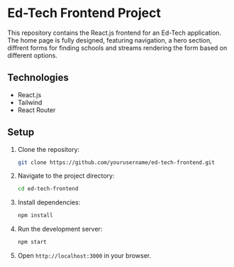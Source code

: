 # Ed-Tech Frontend Project

This repository contains the React.js frontend for an Ed-Tech application. The home page is fully designed, featuring navigation, a hero section, diffrent forms for finding schools and streams rendering the form based on different options.
## Technologies

- React.js
- Tailwind
- React Router

## Setup

1. Clone the repository:
    ```bash
    git clone https://github.com/yourusername/ed-tech-frontend.git
    ```
2. Navigate to the project directory:
    ```bash
    cd ed-tech-frontend
    ```
3. Install dependencies:
    ```bash
    npm install
    ```
4. Run the development server:
    ```bash
    npm start
    ```
5. Open `http://localhost:3000` in your browser.

